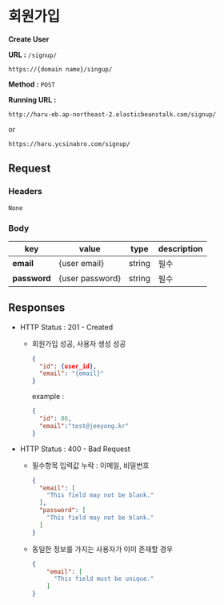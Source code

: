 # 회원가입

**Create User**

**URL :** `/signup/`

`https://{domain name}/singup/`

**Method :** `POST`

**Running URL :**

`http://haru-eb.ap-northeast-2.elasticbeanstalk.com/signup/`

or

`https://haru.ycsinabro.com/signup/`

## Request

### Headers

`None`

### Body

key          | value           | type   | description
------------ | --------------- | ------ | -----------
  **email**    | {user email}    | string | 필수
  **password** | {user password} | string | 필수

## Responses

- HTTP Status : 201 - Created

  - 회원가입 성공, 사용자 생성 성공

    ```json
    {
      "id": {user_id},
      "email": "{email}"
    }
    ```

    example :

    ```json
    {
      "id": 86,
      "email":"test@jeeyong.kr"
    }
    ```

- HTTP Status : 400 - Bad Request

  - 필수항목 입력값 누락 : 이메일, 비밀번호

    ```json
    {
      "email": [
        "This field may not be blank."
      ],
      "password": [
        "This field may not be blank."
      ]
    }
    ```

  - 동일한 정보를 가지는 사용자가 이미 존재할 경우

    ```json
    {
        "email": [
          "This field must be unique."
        ]
    }
    ```
